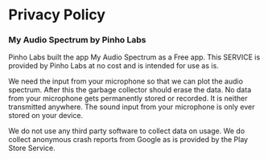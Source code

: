 # Privacy Policy

### My Audio Spectrum by Pinho Labs

Pinho Labs built the app My Audio Spectrum as a Free app. This SERVICE is provided by Pinho Labs at no cost and is intended for use as is.

We need the input from your microphone so that we can plot the audio spectrum. After this the garbage collector should erase the data. No data from your microphone gets permanently stored or recorded. It is neither transmitted anywhere. The sound input from your microphone is only ever stored on your device.

We do not use any third party software to collect data on usage. We do collect anonymous crash reports from Google as is provided by the Play Store Service.
